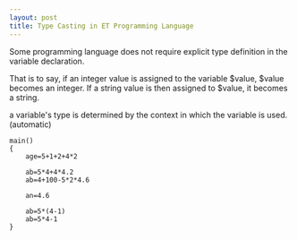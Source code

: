 ```yaml
---
layout: post
title: Type Casting in ET Programming Language
---
```


Some programming language does not require explicit type definition in the variable declaration.

That is to say, if an integer value is assigned to the variable $value, $value becomes an integer.
If a string value is then assigned to $value, it becomes a string.

a variable's type is determined by the context in which the variable is used. (automatic)

```
main()
{
	age=5+1+2+4*2
	
	ab=5*4+4*4.2
	ab=4+100-5*2*4.6
	
	an=4.6

	ab=5*(4-1)
	ab=5*4-1
}
```
